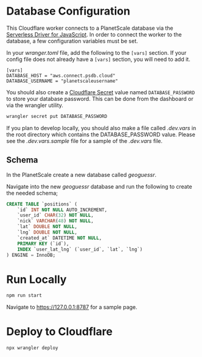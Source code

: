 # Database Configuration

This Cloudflare worker connects to a PlanetScale database via the
[Serverless Driver for JavaScript](https://github.com/planetscale/database-js).
In order to connect the worker to the database, a few configuration variables
must be set.

In your _wranger.toml_ file, add the following to the `[vars]` section.
If your config file does not already have a `[vars]` section, you will need
to add it.

```
[vars]
DATABASE_HOST = "aws.connect.psdb.cloud"
DATABASE_USERNAME = "planetscaleusername"
```

You should also create a [Cloudflare Secret](https://developers.cloudflare.com/workers/configuration/secrets/)
value named `DATABASE_PASSWORD` to store your database password. This can be done from the dashboard or via
the wrangler utility.

```sh
wrangler secret put DATABASE_PASSWORD
```

If you plan to develop locally, you should also make a file called _.dev.vars_
in the root directory which contains the DATABASE_PASSWORD value. Please see
the _.dev.vars.sample_ file for a sample of the _.dev.vars_ file.

## Schema

In the PlanetScale create a new database called _geoguessr_.

Navigate into the new _geoguessr_ database and run the following to create the needed schema;

```sql
CREATE TABLE `positions` (
	`id` INT NOT NULL AUTO_INCREMENT,
	`user_id` CHAR(32) NOT NULL,
	`nick` VARCHAR(48) NOT NULL,
	`lat` DOUBLE NOT NULL,
	`lng` DOUBLE NOT NULL,
	`created_at` DATETIME NOT NULL,
	PRIMARY KEY (`id`),
	INDEX `user_lat_lng` (`user_id`, `lat`, `lng`)
) ENGINE = InnoDB;
```

# Run Locally

```sh
npm run start
```

Navigate to https://127.0.0.1:8787 for a sample page.

# Deploy to Cloudflare

```
npx wrangler deploy
```
